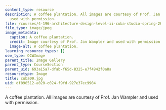 ```yaml
---
content_type: resource
description: A coffee plantation. All images are courtesy of Prof. Jan Wampler and
  used with permission.
file: /courses/4-196-architecture-design-level-ii-cuba-studio-spring-2004/df090512a020c024f9fd927e37ec9904_cuba09.jpg
file_type: image/jpeg
image_metadata:
  caption: A coffee plantation.
  credit: Image courtesy of Prof. Jan Wampler and used with permission.
  image-alt: A coffee plantation.
learning_resource_types: []
ocw_type: OCWImage
parent_title: Image Gallery
parent_type: CourseSection
parent_uid: 693a15a7-dfab-f65d-8325-e7f4942f0a8a
resourcetype: Image
title: cuba09.jpg
uid: df090512-a020-c024-f9fd-927e37ec9904
---
```

A coffee plantation. All images are courtesy of Prof. Jan Wampler and used with permission.

